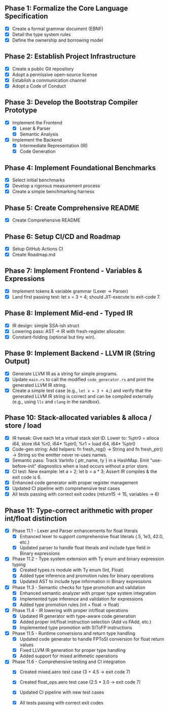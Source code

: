 ## Phase 1: Formalize the Core Language Specification

- [x] Create a formal grammar document (EBNF)
- [x] Detail the type system rules
- [x] Define the ownership and borrowing model

## Phase 2: Establish Project Infrastructure

- [x] Create a public Git repository
- [x] Adopt a permissive open-source license
- [x] Establish a communication channel
- [x] Adopt a Code of Conduct

## Phase 3: Develop the Bootstrap Compiler Prototype

- [x] Implement the Frontend
  - [x] Lexer & Parser
  - [x] Semantic Analysis
- [x] Implement the Backend
  - [x] Intermediate Representation (IR)
  - [x] Code Generation

## Phase 4: Implement Foundational Benchmarks

- [x] Select initial benchmarks
- [x] Develop a rigorous measurement process
- [x] Create a simple benchmarking harness

## Phase 5: Create Comprehensive README

- [x] Create Comprehensive README

## Phase 6: Setup CI/CD and Roadmap

- [x] Setup GitHub Actions CI
- [x] Create Roadmap.md

## Phase 7: Implement Frontend - Variables & Expressions

- [x] Implement tokens & variable grammar (Lexer → Parser)
- [x] Land first passing test: let x = 3 + 4; should JIT-execute to exit-code 7.

## Phase 8: Implement Mid-end - Typed IR

- [x] IR design: simple SSA-ish struct
- [x] Lowering pass: AST → IR with fresh-register allocator.
- [x] Constant-folding (optional but tiny win).

## Phase 9: Implement Backend - LLVM IR (String Output)

- [x] Generate LLVM IR as a string for simple programs.
- [x] Update `main.rs` to call the modified `code_generator.rs` and print the generated LLVM IR string.
- [x] Create a simple test case (e.g., `let x = 3 + 4;`) and verify that the generated LLVM IR string is correct and can be compiled externally (e.g., using `llc` and `clang` in the sandbox).

## Phase 10: Stack-allocated variables & alloca / store / load

- [x] IR tweak: Give each let a virtual stack slot ID. Lower to: %ptr0 = alloca i64, store i64 %r0, i64* %ptr0, %r1 = load i64, i64* %ptr0
- [x] Code-gen string: Add helpers: fn fresh_reg() -> String and fn fresh_ptr() -> String so the emitter never re-uses names.
- [x] Semantic pass: Track VarInfo { ptr_name, ty } in a HashMap. Emit "use-before-init" diagnostics when a load occurs without a prior store.
- [x] CI test: New example: let a = 2; let b = a * 3; Assert IR compiles & the exit code is 6.
- [x] Enhanced code generator with proper register management
- [x] Updated CI pipeline with comprehensive test cases
- [x] All tests passing with correct exit codes (return15 → 15, variables → 6)
## Phase 11: Type-correct arithmetic with proper int/float distinction

- [x] Phase 11.1 - Lexer and Parser enhancements for float literals
  - [x] Enhanced lexer to support comprehensive float literals (.5, 1e3, 42.0, etc.)
  - [x] Updated parser to handle float literals and include type field in Binary expressions
- [x] Phase 11.2 - Type system extension with Ty enum and binary expression typing
  - [x] Created types.rs module with Ty enum (Int, Float)
  - [x] Added type inference and promotion rules for binary operations
  - [x] Updated AST to include type information in Binary expressions
- [x] Phase 11.3 - Semantic checks for type promotion and validation
  - [x] Enhanced semantic analyzer with proper type system integration
  - [x] Implemented type inference and validation for expressions
  - [x] Added type promotion rules (int + float → float)
- [x] Phase 11.4 - IR lowering with proper int/float operations
  - [x] Updated IR generator with type-aware code generation
  - [x] Added proper int/float instruction selection (Add vs FAdd, etc.)
  - [x] Implemented type promotion with SIToFP instructions
- [x] Phase 11.5 - Runtime conversions and return type handling
  - [x] Updated code generator to handle FPToSI conversion for float return values
  - [x] Fixed LLVM IR generation for proper type handling
  - [x] Added support for mixed arithmetic operations
- [x] Phase 11.6 - Comprehensive testing and CI integration
  - [x] Created mixed.aero test case (3 + 4.5 → exit code 7)
  - [x] Created float_ops.aero test case (2.5 * 3.0 → exit code 7)
  - [x] Updated CI pipeline with new test cases
  - [x] All tests passing with correct exit codes


